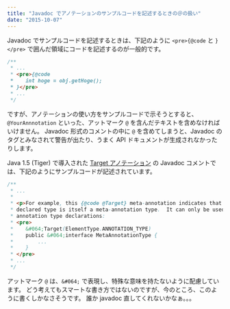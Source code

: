 ```yaml
---
title: "Javadoc でアノテーションのサンプルコードを記述するときの＠の扱い"
date: "2015-10-07"
---
```


Javadoc でサンプルコードを記述するときは、下記のように `<pre>{@code` と `}</pre>` で囲んだ領域にコードを記述するのが一般的です。

```java
/**
 * ...
 * <pre>{@code
 *    int hoge = obj.getHoge();
 * }</pre>
 * ...
 */
```

ですが、アノテーションの使い方をサンプルコードで示そうとすると、`@YourAnnnotation` といった、アットマーク `@` を含んだテキストを含めなければいけません。
Javadoc 形式のコメントの中に `@` を含めてしまうと、Javadoc のタグとみなされて警告が出たり、うまく API ドキュメントが生成されなかったりします。

Java 1.5 (Tiger) で導入された [Target アノテーション](https://docs.oracle.com/javase/8/docs/api/java/lang/annotation/Target.html) の Javadoc コメントでは、下記のようにサンプルコードが記述されています。

```java
/**
 * ...
 *
 * <p>For example, this {@code @Target} meta-annotation indicates that the
 * declared type is itself a meta-annotation type.  It can only be used on
 * annotation type declarations:
 * <pre>
 *    &#064;Target(ElementType.ANNOTATION_TYPE)
 *    public &#064;interface MetaAnnotationType {
 *        ...
 *    }
 * </pre>
 * ...
 */
```

アットマーク `@` は、`&#064;` で表現し、特殊な意味を持たないように配慮しています。
どう考えてもスマートな書き方ではないのですが、今のところ、このように書くしかなさそうです。
誰か javadoc 直してくれないかなぁ。。。

